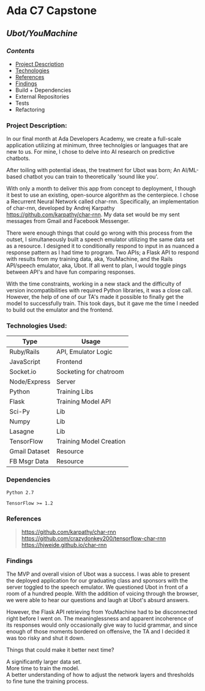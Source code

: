 # **Ada C7 Capstone**  
## ***Ubot/YouMachine***

### *Contents*
- [Project Description](#Description)
- [Technologies](#Tech)
- [References](#Refs)
- [Findings](#Findings)
- Build + Dependencies  
- External Repositories  
- Tests 
- Refactoring

### **Project Description:** <a name="Description"></a>

In our final month at Ada Developers Academy, we create a full-scale application utilizing at minimum, three technolgies or languages that are new to us. For mine, I chose to delve into AI research on predictive chatbots.

After toiling with potential ideas, the treatment for Ubot was born; An AI/ML-based chatbot you can train to theoretically 'sound like you'.

With only a month to deliver this app from concept to deployment, I though it best to use an existing, open-source algorithm as the centerpiece. I chose a Recurrent Neural Network called char-rnn. Specifically, an implementation of char-rnn, developed by Andrej Karpathy https://github.com/karpathy/char-rnn. My data set would be my sent messages from Gmail and Facebook Messenger. 

There were enough things that could go wrong with this process from the outset, I simultaneously built a speech emulator utilizing the same data set as a resource. I designed it to conditionally respond to input in as nuanced a response pattern as I had time to program. Two APIs; a Flask API to respond with results from my training data, aka, YouMachine, and the Rails API/speech emulator, aka, Ubot. If all went to plan, I would toggle pings between API's and have fun comparing responses.

With the time constraints, working in a new stack and the difficulty of version incompatibilities with required Python libraries, it was a close call. However, the help of one of our TA's made it possible to finally get the model to successfully train. This took days, but it gave me the time I needed to build out the emulator and the frontend.

### **Technologies Used:** <a name="Tech"></a>

Type   |  Usage         
--- | --- 
|  Ruby/Rails   | API, Emulator Logic    | 
| JavaScript    | Frontend               |   
| Socket.io     | Socketing for chatroom |  
| Node/Express  | Server                 | 
| Python        | Training Libs          |  
| Flask         | Training Model API     |
| Sci-Py        | Lib                    |
| Numpy         | Lib                    |   
| Lasagne       | Lib                    |    
| TensorFlow    | Training Model Creation| 
| Gmail Dataset | Resource               |   
| FB Msgr Data  | Resource               |


### **Dependencies**   

`Python 2.7         `   

`TensorFlow >= 1.2       `

### **References** <a name="Refs"></a>

> https://github.com/karpathy/char-rnn  
> https://github.com/crazydonkey200/tensorflow-char-rnn   
> https://hjweide.github.io/char-rnn

### **Findings** <a name="Findings"></a>   

The MVP and overall vision of Ubot was a success. I was able to present the deployed application for our graduating class and sponsors with the server toggled to the speech emulator. We questioned Ubot in front of a room of a hundred people. With the addition of voicing through the browser, we were able to hear our questions and laugh at Ubot's absurd answers.   


However, the Flask API retrieving from YouMachine had to be disconnected right before I went on. The meaninglessness and apparent incoherence of its responses would only occasionally give way to lucid grammar, and since enough of those moments bordered on offensive, the TA and I decided it was too risky and shut it down.   


Things that could make it better next time?    

A significantly larger data set.    
More time to train the model.    
A better understanding of how to adjust the network layers and thresholds to fine tune the training process.   
